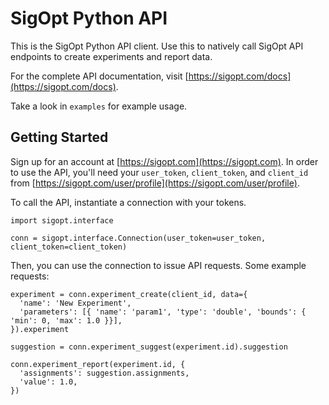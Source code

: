 # SigOpt Python API

This is the SigOpt Python API client.
Use this to natively call SigOpt API endpoints to create experiments and report data.

For the complete API documentation, visit [https://sigopt.com/docs](https://sigopt.com/docs).

Take a look in `examples` for example usage.

## Getting Started

Sign up for an account at [https://sigopt.com](https://sigopt.com).
In order to use the API, you'll need your `user_token`, `client_token`, and `client_id` from [https://sigopt.com/user/profile](https://sigopt.com/user/profile).

To call the API, instantiate a connection with your tokens.

    import sigopt.interface

    conn = sigopt.interface.Connection(user_token=user_token, client_token=client_token)

Then, you can use the connection to issue API requests. Some example requests:

    experiment = conn.experiment_create(client_id, data={
      'name': 'New Experiment',
      'parameters': [{ 'name': 'param1', 'type': 'double', 'bounds': { 'min': 0, 'max': 1.0 }}],
    }).experiment

    suggestion = conn.experiment_suggest(experiment.id).suggestion

    conn.experiment_report(experiment.id, {
      'assignments': suggestion.assignments,
      'value': 1.0,
    })
